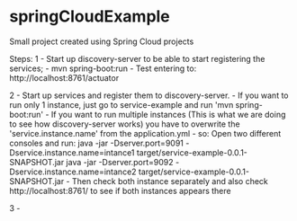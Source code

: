 # springCloudExample
Small project created using Spring Cloud projects

Steps:
1 - Start up discovery-server to be able to start registering the services;
    - mvn spring-boot:run
    - Test entering to: http://localhost:8761/actuator

2 - Start up services and register them to discovery-server.
    - If you want to run only 1 instance, just go to service-example and run 'mvn spring-boot:run'
    - If you want to run multiple instances (This is what we are doing to see how discovery-server works) you have to overwrite the 'service.instance.name' from the application.yml
    - so: Open two different consoles and run: 
        java -jar -Dserver.port=9091 -Dservice.instance.name=intance1 target/service-example-0.0.1-SNAPSHOT.jar
        java -jar -Dserver.port=9092 -Dservice.instance.name=intance2 target/service-example-0.0.1-SNAPSHOT.jar
    - Then check both instance separately  and also check http://localhost:8761/ to see if both instances appears there

3 - 